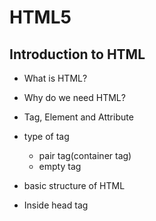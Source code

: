# HTML5


## Introduction to HTML
   - What is HTML?
   - Why do we need HTML?
   - Tag, Element and Attribute
   - type of tag
      - pair tag(container tag)
      - empty tag

 - basic structure of HTML
 - Inside head tag
 